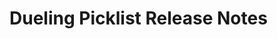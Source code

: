 <!-- Release notes authoring guidelines: http://keepachangelog.com/ -->

# Dueling Picklist Release Notes

<!-- ## [Unreleased] -->

<!-- ## [VERSION] -->
